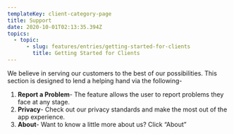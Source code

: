 ```yaml
---
templateKey: client-category-page
title: Support
date: 2020-10-01T02:13:35.394Z
topics:
  - topic:
      - slug: features/entries/getting-started-for-clients
        title: Getting Started for Clients
---
```

We believe in serving our customers to the best of our possibilities. This section is designed to lend a helping hand via the following-

1. **Report a Problem**- The feature allows the user to report problems they face at any stage.
2. **Privacy**- Check out our privacy standards and make the most out of the app experience. 
3. **About**- Want to know a little more about us? Click “About”
